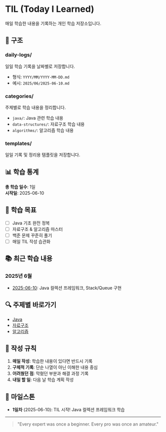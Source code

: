 # TIL (Today I Learned)

매일 학습한 내용을 기록하는 개인 학습 저장소입니다.

## 📁 구조

### daily-logs/
일일 학습 기록을 날짜별로 저장합니다.
- 형식: `YYYY/MM/YYYY-MM-DD.md`
- 예시: `2025/06/2025-06-10.md`

### categories/
주제별로 학습 내용을 정리합니다.
- `java/`: Java 관련 학습 내용
- `data-structures/`: 자료구조 학습 내용
- `algorithms/`: 알고리즘 학습 내용

### templates/
일일 기록 및 정리용 템플릿을 저장합니다.

## 📊 학습 통계

**총 학습 일수**: 1일  
**시작일**: 2025-06-10

## 🎯 학습 목표

- [ ] Java 기초 완전 정복
- [ ] 자료구조 & 알고리즘 마스터
- [ ] 백준 문제 꾸준히 풀기
- [ ] 매일 TIL 작성 습관화

## 📚 최근 학습 내용

### 2025년 6월
- [2025-06-10](daily-logs/2025/06/2025-06-10.md): Java 컬렉션 프레임워크, Stack/Queue 구현

## 🔍 주제별 바로가기

- [Java](categories/java/)
- [자료구조](categories/data-structures/)
- [알고리즘](categories/algorithms/)

## 📝 작성 규칙

1. **매일 작성**: 학습한 내용이 있다면 반드시 기록
2. **구체적 기록**: 단순 나열이 아닌 이해한 내용 중심
3. **어려웠던 점**: 막혔던 부분과 해결 과정 기록
4. **내일 할 일**: 다음 날 학습 계획 작성

## 🎉 마일스톤

- **1일차** (2025-06-10): TIL 시작! Java 컬렉션 프레임워크 학습

---

> "Every expert was once a beginner. Every pro was once an amateur."
